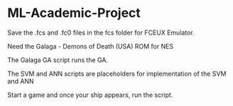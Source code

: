 # ML-Academic-Project

Save the .fcs and .fc0 files in the fcs folder for FCEUX Emulator.

Need the Galaga - Demons of Death (USA) ROM for NES

The Galaga GA script runs the GA.

The SVM and ANN scripts are placeholders for implementation of the SVM and ANN

Start a game and once your ship appears, run the script.